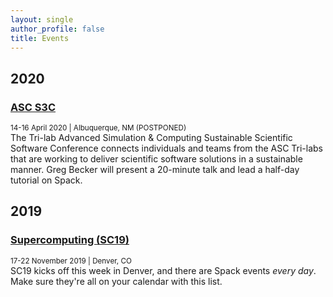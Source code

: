 ```yaml
---
layout: single
author_profile: false
title: Events
---
```


## 2020

### [ASC S3C](https://s3c.sandia.gov/)
<small class="pull-right">14-16 April 2020 | Albuquerque, NM (POSTPONED)</small>  
The Tri-lab Advanced Simulation & Computing Sustainable Scientific Software Conference connects individuals and teams from the ASC Tri-labs that are working to deliver scientific software solutions in a sustainable manner. Greg Becker will present a 20-minute talk and lead a half-day tutorial on Spack.

## 2019

### [Supercomputing (SC19)](/spack-at-sc19/)
<small class="pull-right">17-22 November 2019 | Denver, CO</small>  
SC19 kicks off this week in Denver, and there are Spack events *every day*. Make sure they're all on your calendar with this list.
